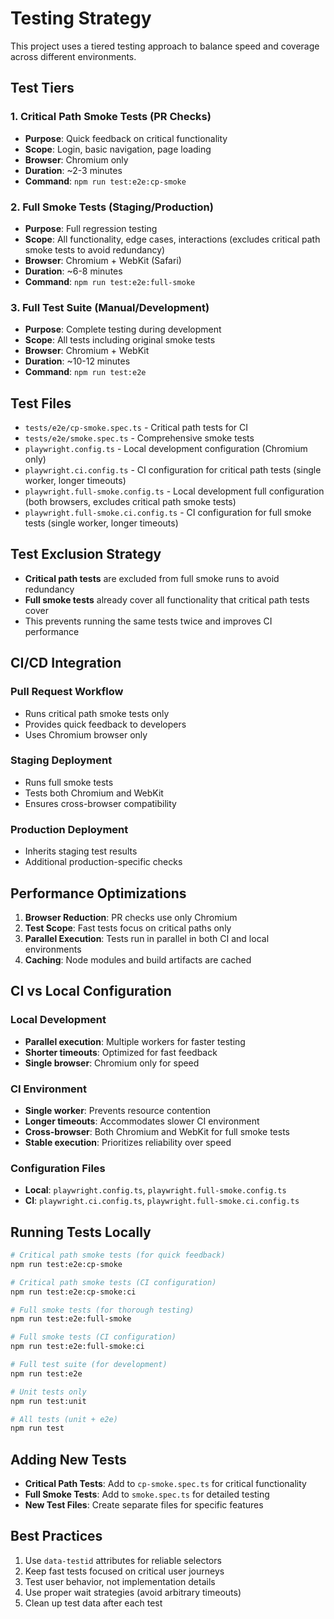 # Testing Strategy

This project uses a tiered testing approach to balance speed and coverage across different environments.

## Test Tiers

### 1. Critical Path Smoke Tests (PR Checks)
- **Purpose**: Quick feedback on critical functionality
- **Scope**: Login, basic navigation, page loading
- **Browser**: Chromium only
- **Duration**: ~2-3 minutes
- **Command**: `npm run test:e2e:cp-smoke`

### 2. Full Smoke Tests (Staging/Production)
- **Purpose**: Full regression testing
- **Scope**: All functionality, edge cases, interactions (excludes critical path smoke tests to avoid redundancy)
- **Browser**: Chromium + WebKit (Safari)
- **Duration**: ~6-8 minutes
- **Command**: `npm run test:e2e:full-smoke`

### 3. Full Test Suite (Manual/Development)
- **Purpose**: Complete testing during development
- **Scope**: All tests including original smoke tests
- **Browser**: Chromium + WebKit
- **Duration**: ~10-12 minutes
- **Command**: `npm run test:e2e`

## Test Files

- `tests/e2e/cp-smoke.spec.ts` - Critical path tests for CI
- `tests/e2e/smoke.spec.ts` - Comprehensive smoke tests
- `playwright.config.ts` - Local development configuration (Chromium only)
- `playwright.ci.config.ts` - CI configuration for critical path tests (single worker, longer timeouts)
- `playwright.full-smoke.config.ts` - Local development full configuration (both browsers, excludes critical path smoke tests)
- `playwright.full-smoke.ci.config.ts` - CI configuration for full smoke tests (single worker, longer timeouts)

## Test Exclusion Strategy

- **Critical path tests** are excluded from full smoke runs to avoid redundancy
- **Full smoke tests** already cover all functionality that critical path tests cover
- This prevents running the same tests twice and improves CI performance

## CI/CD Integration

### Pull Request Workflow
- Runs critical path smoke tests only
- Provides quick feedback to developers
- Uses Chromium browser only

### Staging Deployment
- Runs full smoke tests
- Tests both Chromium and WebKit
- Ensures cross-browser compatibility

### Production Deployment
- Inherits staging test results
- Additional production-specific checks

## Performance Optimizations

1. **Browser Reduction**: PR checks use only Chromium
2. **Test Scope**: Fast tests focus on critical paths only
3. **Parallel Execution**: Tests run in parallel in both CI and local environments
4. **Caching**: Node modules and build artifacts are cached

## CI vs Local Configuration

### Local Development
- **Parallel execution**: Multiple workers for faster testing
- **Shorter timeouts**: Optimized for fast feedback
- **Single browser**: Chromium only for speed

### CI Environment
- **Single worker**: Prevents resource contention
- **Longer timeouts**: Accommodates slower CI environment
- **Cross-browser**: Both Chromium and WebKit for full smoke tests
- **Stable execution**: Prioritizes reliability over speed

### Configuration Files
- **Local**: `playwright.config.ts`, `playwright.full-smoke.config.ts`
- **CI**: `playwright.ci.config.ts`, `playwright.full-smoke.ci.config.ts`

## Running Tests Locally

```bash
# Critical path smoke tests (for quick feedback)
npm run test:e2e:cp-smoke

# Critical path smoke tests (CI configuration)
npm run test:e2e:cp-smoke:ci

# Full smoke tests (for thorough testing)
npm run test:e2e:full-smoke

# Full smoke tests (CI configuration)
npm run test:e2e:full-smoke:ci

# Full test suite (for development)
npm run test:e2e

# Unit tests only
npm run test:unit

# All tests (unit + e2e)
npm run test
```

## Adding New Tests

- **Critical Path Tests**: Add to `cp-smoke.spec.ts` for critical functionality
- **Full Smoke Tests**: Add to `smoke.spec.ts` for detailed testing
- **New Test Files**: Create separate files for specific features

## Best Practices

1. Use `data-testid` attributes for reliable selectors
2. Keep fast tests focused on critical user journeys
3. Test user behavior, not implementation details
4. Use proper wait strategies (avoid arbitrary timeouts)
5. Clean up test data after each test 